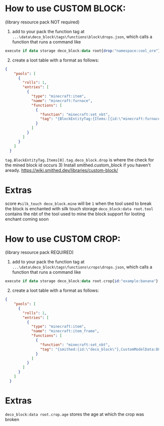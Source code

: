 # How to use CUSTOM BLOCK:
(library resource pack NOT required)

1) add to your pack the function tag at `...\data\deco_block\tags\functions\block\drops.json`, which calls a function that runs a command like

```haskell
execute if data storage deco_block:data root{drop:"namespace:cool_ore"} run loot spawn ~ ~ ~ loot namespace:cool_ore
```

2) create a loot table with a format as follows:
```json
{
    "pools": [
      {
        "rolls": 1,
        "entries": [
          {
            "type": "minecraft:item",
            "name": "minecraft:furnace",
            "functions": [
              {
                "function": "minecraft:set_nbt",
                "tag": "{BlockEntityTag:{Items:[{id:\"minecraft:furnace\",Count:1b,Slot:0b,tag:{CustomModelData:<cmd of the displayed block goes here>,smithed:{block:{id:\"deco_block\"}},deco_block:{drop:\"<tag to check for which block you mined (namespacing suggested)>\"}}}]}}"
              }
            ]
          }
        ]
      }
    ]
  }
```
`tag.BlockEntityTag.Items[0].tag.deco_block.drop` is where the check for the mined block id occurs
3) Install smithed.custom_block if you haven't aready. https://wiki.smithed.dev/libraries/custom-block/

# Extras

score `#silk_touch deco_block.mine` will be `1` when the tool used to break the block is enchanted with silk touch
storage `deco_block:data root.tool` contains the nbt of the tool used to mine the block
support for looting enchant coming soon

# How to use CUSTOM CROP:
(library resource pack REQUIRED)

1) add to your pack the function tag at `...\data\deco_block\tags\functions\crops\drops.json`, which calls a function that runs a command like

```haskell
execute if data storage deco_block:data root.crop{id:"example:banana"} run loot spawn ~ ~ ~ loot example:banana
```

2) create a loot table with a format as follows:
```json
{
    "pools": [
      {
        "rolls": 1,
        "entries": [
          {
            "type": "minecraft:item",
            "name": "minecraft:item_frame",
            "functions": [
              {
                "function": "minecraft:set_nbt",
                "tag": "{smithed:{id:\"deco_block\"},CustomModelData:880004,EntityTag:{Invulnerable:1b,Invisible:1b,Fixed:1b,Rotation:1b,Tags:[\"deco_block\"],Item:{id:\"minecraft:beetroot\",Count:1b,tag:{CustomModelData:880004,deco_block:{crop:\"example:banana\",CustomModelData:[880005,880006,880007]}}}}}"
              }
            ]
          }
        ]
      }
    ]
  }
```
# Extras
`deco_block:data root.crop.age` stores the age at which the crop was broken
